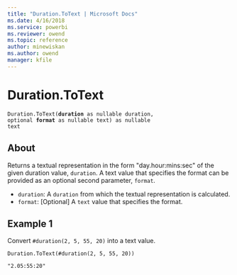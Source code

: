 ```yaml
---
title: "Duration.ToText | Microsoft Docs"
ms.date: 4/16/2018
ms.service: powerbi
ms.reviewer: owend
ms.topic: reference
author: minewiskan
ms.author: owend
manager: kfile
---
```

# Duration.ToText
<code>Duration.ToText(**duration** as nullable duration, optional **format** as nullable text) as nullable text</code>

## About
Returns a textual representation in the form "day.hour:mins:sec" of the given duration value, <code>duration</code>. A text value that specifies the format can be provided as an optional second parameter, <code>format</code>. 

-    <code>duration</code>: A <code>duration</code> from which the textual representation is calculated.
-    <code>format</code>: [Optional] A <code>text</code> value that specifies the format.

## Example 1

Convert <code>#duration(2, 5, 55, 20)</code> into a text value.

```
Duration.ToText(#duration(2, 5, 55, 20))
```


```
"2.05:55:20"
```

